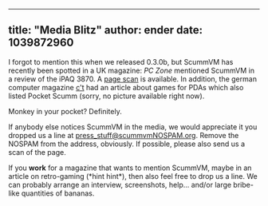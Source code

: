 
---
title: "Media Blitz"
author: ender
date: 1039872960
---

I forgot to mention this when we released 0.3.0b, but ScummVM has recently been spotted in a UK magazine: *PC Zone* mentioned ScummVM in a review of the iPAQ 3870. A [page scan](/data/news/pczone.jpg) is available. In addition, the german computer magazine [c't](http://www.heise.de/ct/) had an article about games for PDAs which also listed Pocket Scumm (sorry, no picture available right now).  
  
Monkey in your pocket? Definitely.  
  
If anybody else notices ScummVM in the media, we would appreciate it you dropped us a line at [press\_stuff@scummvmNOSPAM.org](mailto:press_stuff@scummvmNOSPAM.org). Remove the NOSPAM from the address, obviously. If possible, please also send us a scan of the page.  
  
If you **work** for a magazine that wants to mention ScummVM, maybe in an article on retro-gaming (\*hint hint\*), then also feel free to drop us a line. We can probably arrange an interview, screenshots, help... and/or large bribe-like quantities of bananas.
